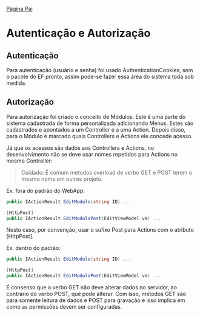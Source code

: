 [Página Pai](./indexWebApp.md)

# Autenticação e Autorização

## Autenticação

Para autenticação (usuário e senha) foi usado AuthenticationCookies, sem o pacote do EF pronto, assim pode-se fazer essa área do sistema toda sob medida.

## Autorização

Para autorização foi criado o conceito de Módulos. Este é uma parte do sistema cadastrada de forma personalizada adicionando Menus. Estes são cadastrados e apontados a um Controller e a uma Action. Depois disso, para o Módulo é marcado quais Controllers e Actions ele concede acesso.

Já que os acessos são dados aos Controllers e Actions, no desenvolvimento não se deve usar nomes repetidos para Actions no mesmo Controller:

> Cuidado: É comum metodos overload de verbo GET e POST terem o mesmo nome em outros projeto.

Ex. fora do padrão do WebApp:

``` C#
public IActionResult EditModulo(string ID) ...

[HttpPost]
public IActionResult EditModuloPost(EditViewModel vm) ...
```

Neste caso, por convenção, usar o sufixo Post para Actions com o atributo [HttpPost].

Ex. dentro do padrão:

``` C#
public IActionResult EditModulo(string ID) ...

[HttpPost]
public IActionResult EditModuloPost(EditViewModel vm) ...
```

É consenso que o verbo GET não deve alterar dados no servidor, ao contrário do verbo POST, que pode alterar. Com isso, metodos GET são para somente leitura de dados e POST para gravação e isso implica em como as permissões devem ser configuradas.